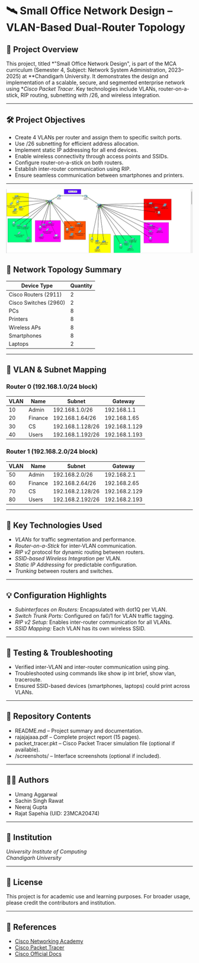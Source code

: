 # 🛰 Small Office Network Design – VLAN-Based Dual-Router Topology

## 📘 Project Overview

This project, titled *"Small Office Network Design", is part of the MCA curriculum (Semester 4, Subject: Network System Administration, 2023–2025) at **Chandigarh University. It demonstrates the design and implementation of a scalable, secure, and segmented enterprise network using **Cisco Packet Tracer*. Key technologies include VLANs, router-on-a-stick, RIP routing, subnetting with /26, and wireless integration.

---

## 🛠 Project Objectives

- Create 4 VLANs per router and assign them to specific switch ports.
- Use /26 subnetting for efficient address allocation.
- Implement static IP addressing for all end devices.
- Enable wireless connectivity through access points and SSIDs.
- Configure router-on-a-stick on both routers.
- Establish inter-router communication using RIP.
- Ensure seamless communication between smartphones and printers.

---
![Network Image](network%20image.jpg)


## 🧩 Network Topology Summary

| Device Type          | Quantity |
|----------------------|----------|
| Cisco Routers (2911) | 2        |
| Cisco Switches (2960)| 2        |
| PCs                  | 8        |
| Printers             | 8        |
| Wireless APs         | 8        |
| Smartphones          | 8        |
| Laptops              | 2        |

---

## 📶 VLAN & Subnet Mapping

### Router 0 (192.168.1.0/24 block)
| VLAN | Name     | Subnet           | Gateway         |
|------|----------|------------------|-----------------|
| 10   | Admin    | 192.168.1.0/26   | 192.168.1.1     |
| 20   | Finance  | 192.168.1.64/26  | 192.168.1.65    |
| 30   | CS       | 192.168.1.128/26 | 192.168.1.129   |
| 40   | Users    | 192.168.1.192/26 | 192.168.1.193   |

### Router 1 (192.168.2.0/24 block)
| VLAN | Name     | Subnet           | Gateway         |
|------|----------|------------------|-----------------|
| 50   | Admin    | 192.168.2.0/26   | 192.168.2.1     |
| 60   | Finance  | 192.168.2.64/26  | 192.168.2.65    |
| 70   | CS       | 192.168.2.128/26 | 192.168.2.129   |
| 80   | Users    | 192.168.2.192/26 | 192.168.2.193   |

---

## 🧠 Key Technologies Used

- *VLANs* for traffic segmentation and performance.
- *Router-on-a-Stick* for inter-VLAN communication.
- *RIP v2* protocol for dynamic routing between routers.
- *SSID-based Wireless Integration* per VLAN.
- *Static IP Addressing* for predictable configuration.
- *Trunking* between routers and switches.

---

## 💡 Configuration Highlights

- *Subinterfaces on Routers:* Encapsulated with dot1Q per VLAN.
- *Switch Trunk Ports:* Configured on fa0/1 for VLAN traffic tagging.
- *RIP v2 Setup:* Enables inter-router communication for all VLANs.
- *SSID Mapping:* Each VLAN has its own wireless SSID.

---

## 🧪 Testing & Troubleshooting

- Verified inter-VLAN and inter-router communication using ping.
- Troubleshooted using commands like show ip int brief, show vlan, traceroute.
- Ensured SSID-based devices (smartphones, laptops) could print across VLANs.

---

## 📂 Repository Contents

- README.md – Project summary and documentation.
- rajajajaaa.pdf – Complete project report (15 pages).
- packet_tracer.pkt – Cisco Packet Tracer simulation file (optional if available).
- /screenshots/ – Interface screenshots (optional if included).

---

## 🧑‍💻 Authors

- Umang Aggarwal  
- Sachin Singh Rawat  
- Neeraj Gupta  
- Rajat Sapehia (UID: 23MCA20474)

---

## 🏫 Institution

*University Institute of Computing*  
*Chandigarh University*

---

## 🔐 License

This project is for academic use and learning purposes. For broader usage, please credit the contributors and institution.

---

## 🔗 References

- [Cisco Networking Academy](https://www.netacad.com/)
- [Cisco Packet Tracer](https://www.netacad.com/courses/packet-tracer)
- [Cisco Official Docs](https://www.cisco.com/)
